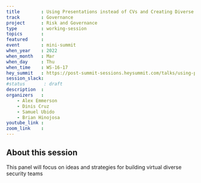 ```yaml
---
title        : Using Presentations instead of CVs and Creating Diverse Security Teams
track        : Governance
project      : Risk and Governance
type         : working-session
topics       :
featured     :
event        : mini-summit
when_year    : 2022
when_month   : Mar
when_day     : Thu
when_time    : WS-16-17
hey_summit   : https://post-summit-sessions.heysummit.com/talks/using-presentations-instead-of-cvs-and-creating-diverse-security-teams/
session_slack:
#status       : draft
description  :
organizers   :
    - Alex Emmerson
    - Dinis Cruz
    - Samuel Ubido 
    - Brian Hinojosa
youtube_link : 
zoom_link    : 
---
```


## About this session

This panel will focus on ideas and strategies 
for building virtual diverse security teams

